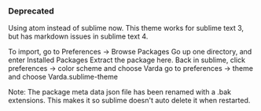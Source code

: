 ### Deprecated
Using atom instead of sublime now.  This theme works for sublime text 3, but has markdown issues in sublime text 4.

To import, go to Preferences -> Browse Packages
Go up one directory, and enter Installed Packages
Extract the package here.
Back in sublime, click preferences -> color scheme and choose Varda
go to preferences -> theme and choose Varda.sublime-theme

Note: The package meta data json file has been renamed with a .bak extensions.  This makes it so sublime doesn't auto delete it when restarted.
